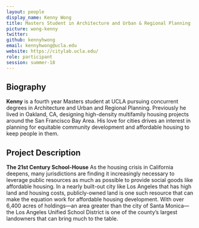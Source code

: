 ```yaml
---
layout: people
display_name: Kenny Wong
title: Masters Student in Architecture and Urban & Regional Planning
picture: wong-kenny
twitter:
github: kennyhwong
email: kennyhwong@ucla.edu
website: https://citylab.ucla.edu/
role: participant
session: summer-18
---
```

## Biography
**Kenny** is a fourth year Masters student at UCLA pursuing concurrent degrees in Architecture and Urban and Regional Planning. Previously he lived in Oakland, CA, designing high-density multifamily housing projects around the San Francisco Bay Area. His love for cities drives an interest in planning for equitable community development and affordable housing to keep people in them.
## Project Description
**The 21st Century School-House**  As the housing crisis in California deepens, many jurisdictions are finding it increasingly necessary to leverage public resources as much as possible to provide social goods like affordable housing. In a nearly built-out city like Los Angeles that has high land and housing costs, publicly-owned land is one such resource that can make the equation work for affordable housing development. With over 6,400 acres of holdings—an area greater than the city of Santa Monica—the Los Angeles Unified School District is one of the county’s largest landowners that can bring much to the table.
